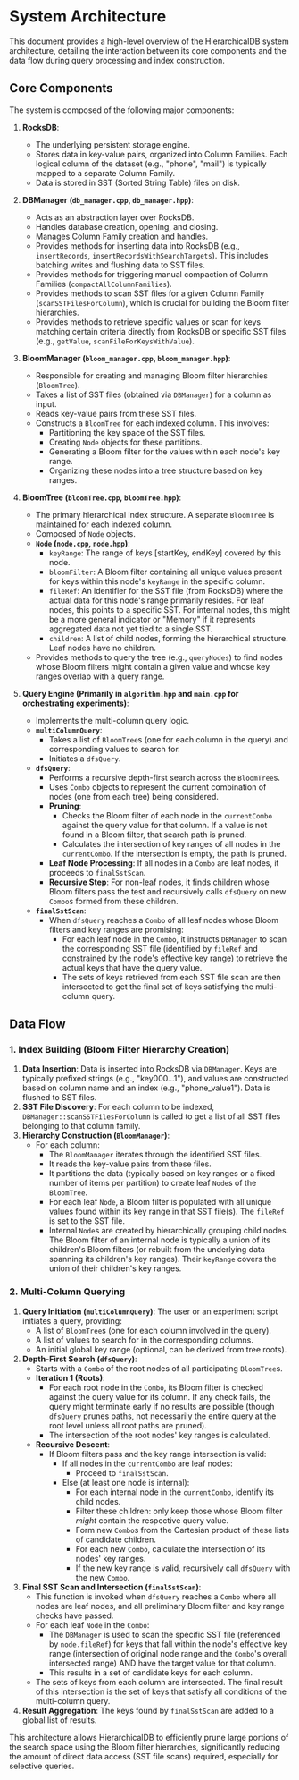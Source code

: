 # System Architecture

This document provides a high-level overview of the HierarchicalDB system architecture, detailing the interaction between its core components and the data flow during query processing and index construction.

## Core Components

The system is composed of the following major components:

1.  **RocksDB**:
    *   The underlying persistent storage engine.
    *   Stores data in key-value pairs, organized into Column Families. Each logical column of the dataset (e.g., "phone", "mail") is typically mapped to a separate Column Family.
    *   Data is stored in SST (Sorted String Table) files on disk.

2.  **DBManager (`db_manager.cpp`, `db_manager.hpp`)**:
    *   Acts as an abstraction layer over RocksDB.
    *   Handles database creation, opening, and closing.
    *   Manages Column Family creation and handles.
    *   Provides methods for inserting data into RocksDB (e.g., `insertRecords`, `insertRecordsWithSearchTargets`). This includes batching writes and flushing data to SST files.
    *   Provides methods for triggering manual compaction of Column Families (`compactAllColumnFamilies`).
    *   Provides methods to scan SST files for a given Column Family (`scanSSTFilesForColumn`), which is crucial for building the Bloom filter hierarchies.
    *   Provides methods to retrieve specific values or scan for keys matching certain criteria directly from RocksDB or specific SST files (e.g., `getValue`, `scanFileForKeysWithValue`).

3.  **BloomManager (`bloom_manager.cpp`, `bloom_manager.hpp`)**:
    *   Responsible for creating and managing Bloom filter hierarchies (`BloomTree`).
    *   Takes a list of SST files (obtained via `DBManager`) for a column as input.
    *   Reads key-value pairs from these SST files.
    *   Constructs a `BloomTree` for each indexed column. This involves:
        *   Partitioning the key space of the SST files.
        *   Creating `Node` objects for these partitions.
        *   Generating a Bloom filter for the values within each node's key range.
        *   Organizing these nodes into a tree structure based on key ranges.

4.  **BloomTree (`bloomTree.cpp`, `bloomTree.hpp`)**:
    *   The primary hierarchical index structure. A separate `BloomTree` is maintained for each indexed column.
    *   Composed of `Node` objects.
    *   **`Node` (`node.cpp`, `node.hpp`)**:
        *   `keyRange`: The range of keys [startKey, endKey] covered by this node.
        *   `bloomFilter`: A Bloom filter containing all unique values present for keys within this node's `keyRange` in the specific column.
        *   `fileRef`: An identifier for the SST file (from RocksDB) where the actual data for this node's range primarily resides. For leaf nodes, this points to a specific SST. For internal nodes, this might be a more general indicator or "Memory" if it represents aggregated data not yet tied to a single SST.
        *   `children`: A list of child nodes, forming the hierarchical structure. Leaf nodes have no children.
    *   Provides methods to query the tree (e.g., `queryNodes`) to find nodes whose Bloom filters might contain a given value and whose key ranges overlap with a query range.

5.  **Query Engine (Primarily in `algorithm.hpp` and `main.cpp` for orchestrating experiments)**:
    *   Implements the multi-column query logic.
    *   **`multiColumnQuery`**:
        *   Takes a list of `BloomTree`s (one for each column in the query) and corresponding values to search for.
        *   Initiates a `dfsQuery`.
    *   **`dfsQuery`**:
        *   Performs a recursive depth-first search across the `BloomTree`s.
        *   Uses `Combo` objects to represent the current combination of nodes (one from each tree) being considered.
        *   **Pruning**:
            *   Checks the Bloom filter of each node in the `currentCombo` against the query value for that column. If a value is not found in a Bloom filter, that search path is pruned.
            *   Calculates the intersection of key ranges of all nodes in the `currentCombo`. If the intersection is empty, the path is pruned.
        *   **Leaf Node Processing**: If all nodes in a `Combo` are leaf nodes, it proceeds to `finalSstScan`.
        *   **Recursive Step**: For non-leaf nodes, it finds children whose Bloom filters pass the test and recursively calls `dfsQuery` on new `Combo`s formed from these children.
    *   **`finalSstScan`**:
        *   When `dfsQuery` reaches a `Combo` of all leaf nodes whose Bloom filters and key ranges are promising:
            *   For each leaf node in the `Combo`, it instructs `DBManager` to scan the corresponding SST file (identified by `fileRef` and constrained by the node's effective key range) to retrieve the actual keys that have the query value.
            *   The sets of keys retrieved from each SST file scan are then intersected to get the final set of keys satisfying the multi-column query.

## Data Flow

### 1. Index Building (Bloom Filter Hierarchy Creation)

1.  **Data Insertion**: Data is inserted into RocksDB via `DBManager`. Keys are typically prefixed strings (e.g., "key000...1"), and values are constructed based on column name and an index (e.g., "phone_value1"). Data is flushed to SST files.
2.  **SST File Discovery**: For each column to be indexed, `DBManager::scanSSTFilesForColumn` is called to get a list of all SST files belonging to that column family.
3.  **Hierarchy Construction (`BloomManager`)**:
    *   For each column:
        *   The `BloomManager` iterates through the identified SST files.
        *   It reads the key-value pairs from these files.
        *   It partitions the data (typically based on key ranges or a fixed number of items per partition) to create leaf `Node`s of the `BloomTree`.
        *   For each leaf `Node`, a Bloom filter is populated with all unique values found within its key range in that SST file(s). The `fileRef` is set to the SST file.
        *   Internal `Node`s are created by hierarchically grouping child nodes. The Bloom filter of an internal node is typically a union of its children's Bloom filters (or rebuilt from the underlying data spanning its children's key ranges). Their `keyRange` covers the union of their children's key ranges.

### 2. Multi-Column Querying

1.  **Query Initiation (`multiColumnQuery`)**: The user or an experiment script initiates a query, providing:
    *   A list of `BloomTree`s (one for each column involved in the query).
    *   A list of values to search for in the corresponding columns.
    *   An initial global key range (optional, can be derived from tree roots).
2.  **Depth-First Search (`dfsQuery`)**:
    *   Starts with a `Combo` of the root nodes of all participating `BloomTree`s.
    *   **Iteration 1 (Roots)**:
        *   For each root node in the `Combo`, its Bloom filter is checked against the query value for its column. If any check fails, the query might terminate early if no results are possible (though `dfsQuery` prunes paths, not necessarily the entire query at the root level unless all root paths are pruned).
        *   The intersection of the root nodes' key ranges is calculated.
    *   **Recursive Descent**:
        *   If Bloom filters pass and the key range intersection is valid:
            *   If all nodes in the `currentCombo` are leaf nodes:
                *   Proceed to `finalSstScan`.
            *   Else (at least one node is internal):
                *   For each internal node in the `currentCombo`, identify its child nodes.
                *   Filter these children: only keep those whose Bloom filter *might* contain the respective query value.
                *   Form new `Combo`s from the Cartesian product of these lists of candidate children.
                *   For each new `Combo`, calculate the intersection of its nodes' key ranges.
                *   If the new key range is valid, recursively call `dfsQuery` with the new `Combo`.
3.  **Final SST Scan and Intersection (`finalSstScan`)**:
    *   This function is invoked when `dfsQuery` reaches a `Combo` where all nodes are leaf nodes, and all preliminary Bloom filter and key range checks have passed.
    *   For each leaf `Node` in the `Combo`:
        *   The `DBManager` is used to scan the specific SST file (referenced by `node.fileRef`) for keys that fall within the node's effective key range (intersection of original node range and the `Combo`'s overall intersected range) AND have the target value for that column.
        *   This results in a set of candidate keys for each column.
    *   The sets of keys from each column are intersected. The final result of this intersection is the set of keys that satisfy all conditions of the multi-column query.
4.  **Result Aggregation**: The keys found by `finalSstScan` are added to a global list of results.

This architecture allows HierarchicalDB to efficiently prune large portions of the search space using the Bloom filter hierarchies, significantly reducing the amount of direct data access (SST file scans) required, especially for selective queries. 